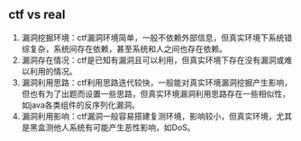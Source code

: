 ## ctf vs real

1. 漏洞挖掘环境：ctf漏洞环境简单，一般不依赖外部信息，但真实环境下系统错综复杂，系统间存在依赖，甚至系统和人之间也存在依赖。
2. 漏洞存在情况：ctf是已知有漏洞且可以利用，但真实环境下存在没有漏洞或难以利用的情况。
3. 漏洞利用思路：ctf利用思路迭代较快，一般能对真实环境漏洞挖掘产生影响，但也有为了出题而设置一些思路，但真实环境漏洞利用思路存在一些相似性，如java各类组件的反序列化漏洞。
4. 漏洞利用影响：ctf漏洞一般容易搭建复测环境，影响较小，但真实环境，尤其是黑盒测他人系统有可能产生恶性影响，如DoS。

